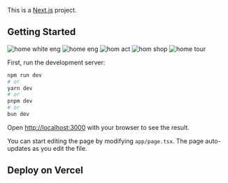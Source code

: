 This is a [Next.js](https://nextjs.org/) project.

## Getting Started
![home white eng](https://github.com/user-attachments/assets/a69e542c-da6e-4277-b6ad-66d8527b41fd)
![home eng](https://github.com/user-attachments/assets/c8f184d3-782b-4fb6-abaa-14321ac5851a)
![hom act](https://github.com/user-attachments/assets/6c329659-5dcb-4b7a-9c86-25f194d47575)
![hom shop](https://github.com/user-attachments/assets/59a86195-bbd7-41c4-8eaf-fb81045cb989)
![home tour](https://github.com/user-attachments/assets/4e5a961b-f7f0-483e-b0ee-6200aa4bc9a5)


First, run the development server:

```bash
npm run dev
# or
yarn dev
# or
pnpm dev
# or
bun dev
```

Open [http://localhost:3000](http://localhost:3000) with your browser to see the result.

You can start editing the page by modifying `app/page.tsx`. The page auto-updates as you edit the file.

## Deploy on Vercel
